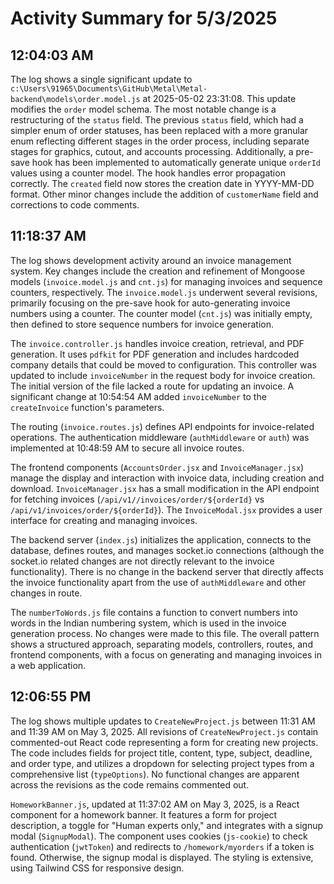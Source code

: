 # Activity Summary for 5/3/2025

## 12:04:03 AM
The log shows a single significant update to `c:\Users\91965\Documents\GitHub\Metal\Metal-backend\models\order.model.js` at 2025-05-02 23:31:08.  This update modifies the `order` model schema.  The most notable change is a restructuring of the `status` field.  The previous `status` field, which had a simpler enum of order statuses, has been replaced with a more granular enum reflecting different stages in the order process, including separate stages for graphics, cutout, and accounts processing.  Additionally, a pre-save hook has been implemented to automatically generate unique `orderId` values using a counter model.  The hook handles error propagation correctly. The `created` field now stores the creation date in YYYY-MM-DD format.  Other minor changes include the addition of `customerName` field and  corrections to code comments.


## 11:18:37 AM
The log shows development activity around an invoice management system.  Key changes include the creation and refinement of Mongoose models (`invoice.model.js` and `cnt.js`) for managing invoices and sequence counters, respectively.  The `invoice.model.js` underwent several revisions, primarily focusing on the pre-save hook for auto-generating invoice numbers using a counter. The counter model (`cnt.js`) was initially empty, then defined to store sequence numbers for invoice generation.

The `invoice.controller.js` handles invoice creation, retrieval, and PDF generation.  It uses `pdfkit` for PDF generation and includes hardcoded company details that could be moved to configuration. This controller was updated to include `invoiceNumber` in the request body for invoice creation. The initial version of the file lacked a route for updating an invoice. A significant change at 10:54:54 AM added  `invoiceNumber` to the `createInvoice` function's parameters.

The routing (`invoice.routes.js`) defines API endpoints for invoice-related operations.  The authentication middleware (`authMiddleware` or `auth`) was implemented at 10:48:59 AM to secure all invoice routes.


The frontend components (`AccountsOrder.jsx` and `InvoiceManager.jsx`) manage the display and interaction with invoice data, including creation and download. `InvoiceManager.jsx` has a small modification in the API endpoint for fetching invoices (`/api/v1//invoices/order/${orderId}` vs `/api/v1/invoices/order/${orderId}`). The `InvoiceModal.jsx` provides a user interface for creating and managing invoices.

The backend server (`index.js`) initializes the application, connects to the database, defines routes, and manages socket.io connections (although the socket.io related changes are not directly relevant to the invoice functionality).  There is no change in the backend server that directly affects the invoice functionality apart from the use of  `authMiddleware` and other changes in route.


The `numberToWords.js` file contains a function to convert numbers into words in the Indian numbering system, which is used in the invoice generation process. No changes were made to this file.  The overall pattern shows a structured approach, separating models, controllers, routes, and frontend components, with a focus on generating and managing invoices in a web application.


## 12:06:55 PM
The log shows multiple updates to `CreateNewProject.js` between 11:31 AM and 11:39 AM on May 3, 2025.  All revisions of `CreateNewProject.js` contain commented-out React code representing a form for creating new projects. The code includes fields for project title, content, type, subject, deadline, and order type, and utilizes a dropdown for selecting project types from a comprehensive list (`typeOptions`).  No functional changes are apparent across the revisions as the code remains commented out.

`HomeworkBanner.js`, updated at 11:37:02 AM on May 3, 2025, is a React component for a homework banner.  It features a form for project description, a toggle for "Human experts only," and integrates with a signup modal (`SignupModal`). The component uses cookies (`js-cookie`) to check authentication (`jwtToken`) and redirects to `/homework/myorders` if a token is found.  Otherwise, the signup modal is displayed. The styling is extensive, using Tailwind CSS for responsive design.

